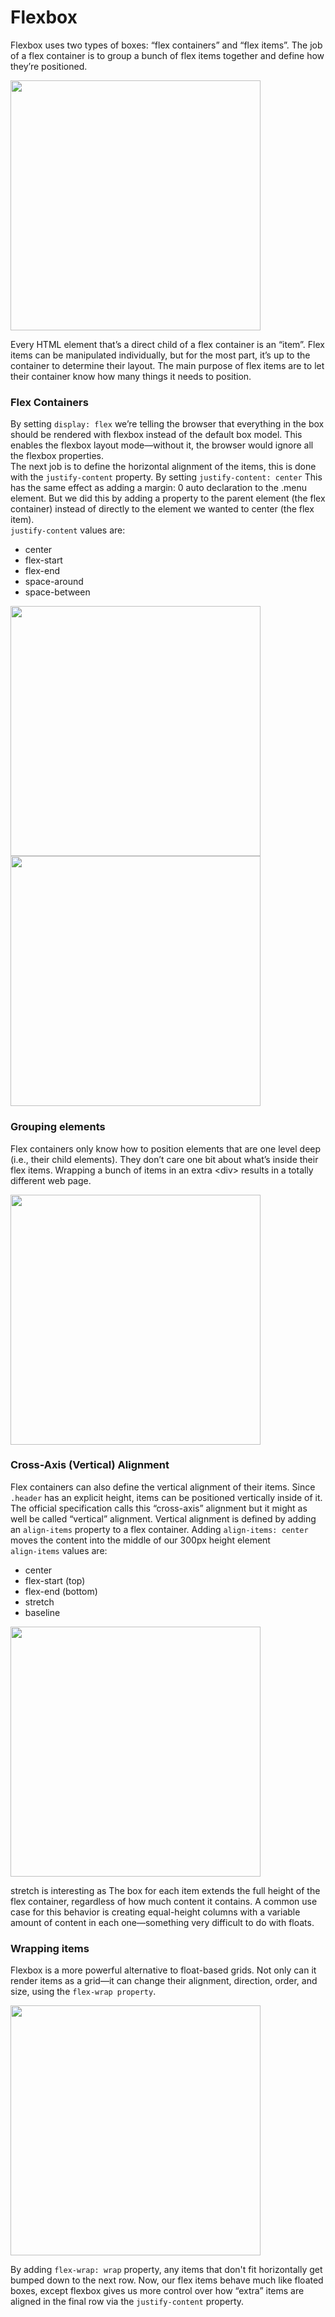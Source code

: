 # Flexbox

Flexbox uses two types of boxes: “flex containers” and “flex items”. The job of a flex container is to group a bunch of flex items together and define how they’re positioned.

<img src="https://www.internetingishard.com/html-and-css/flexbox/flex-container-and-flex-items-6234bb.png" width="400px">

Every HTML element that’s a direct child of a flex container is an “item”. Flex items can be manipulated individually, but for the most part, it’s up to the container to determine their layout. The main purpose of flex items are to let their container know how many things it needs to position.

### Flex Containers 

By setting ```display: flex``` we’re telling the browser that everything in the box should be rendered with flexbox instead of the default box model. This enables the flexbox layout mode—without it, the browser would ignore all the flexbox properties.
<br/>
The next job is to define the horizontal alignment of the items, this is done with the ```justify-content``` property. By setting ```justify-content: center``` This has the same effect as adding a margin: 0 auto declaration to the .menu element. But we did this by adding a property to the parent element (the flex container) instead of directly to the element we wanted to center (the flex item).
<br/>
```justify-content``` values are:
  - center
  - flex-start
  - flex-end
  - space-around
  - space-between

<img src="https://www.internetingishard.com/html-and-css/flexbox/flex-justify-content-alignment-ea129c.png" width="400px">
<img src="https://www.internetingishard.com/html-and-css/flexbox/flex-justify-content-distribution-b0ee9c.png" width="400px">

### Grouping elements

Flex containers only know how to position elements that are one level deep (i.e., their child elements). They don’t care one bit about what’s inside their flex items. Wrapping a bunch of items in an extra &lt;div&gt; results in a totally different web page.

<img src="https://www.internetingishard.com/html-and-css/flexbox/grouping-flex-items-1bb642.png" width="400px">


### Cross-Axis (Vertical) Alignment

Flex containers can also define the vertical alignment of their items. Since ```.header``` has an explicit height, items can be positioned vertically inside of it. The official specification calls this “cross-axis” alignment but it might as well be called “vertical” alignment. Vertical alignment is defined by adding an ```align-items``` property to a flex container. Adding ```align-items: center``` moves the content into the middle of our 300px height element
<br/>
```align-items``` values are:
  - center
  - flex-start (top)
  - flex-end (bottom)
  - stretch
  - baseline

<img src="https://www.internetingishard.com/html-and-css/flexbox/flex-align-items-26abfd.png" width="400px">

stretch is interesting as The box for each item extends the full height of the flex container, regardless of how much content it contains. A common use case for this behavior is creating equal-height columns with a variable amount of content in each one—something very difficult to do with floats.

### Wrapping items

Flexbox is a more powerful alternative to float-based grids. Not only can it render items as a grid—it can change their alignment, direction, order, and size, using the ```flex-wrap property```.

<img src="https://www.internetingishard.com/html-and-css/flexbox/flex-wrap-b960c1.png" width="400px">


By adding ```flex-wrap: wrap``` property, any items that don't fit horizontally get bumped down to the next row. Now, our flex items behave much like floated boxes, except flexbox gives us more control over how “extra” items are aligned in the final row via the ```justify-content``` property.